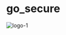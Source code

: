 # go_secure

![logo-1](https://github.com/thishaaarsh/go_secure/assets/90460581/c5f1438b-6a84-4cd9-ab7e-35ef242f1e15)
